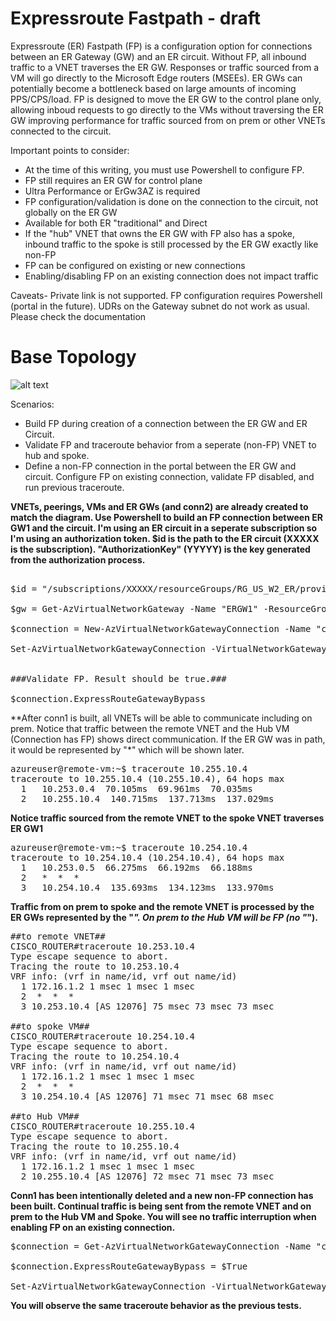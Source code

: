 # Expressroute Fastpath - draft
Expressroute (ER) Fastpath (FP) is a configuration option for connections between an ER Gateway (GW) and an ER circuit. Without FP, all inbound traffic to a VNET traverses the ER GW. Responses or traffic sourced from a VM will go directly to the Microsoft Edge routers (MSEEs). ER GWs can potentially become a bottleneck based on large amounts of incoming PPS/CPS/load. FP is designed to move the ER GW to the control plane only, allowing inboud requests to go directly to the VMs without traversing the ER GW improving performance for traffic sourced from on prem or other VNETs connected to the circuit.

Important points to consider:
- At the time of this writing, you must use Powershell to configure FP. 
- FP still requires an ER GW for control plane
- Ultra Performance or ErGw3AZ is required
- FP configuration/validation is done on the connection to the circuit, not globally on the ER GW
- Available for both ER "traditional" and Direct
- If the "hub" VNET that owns the ER GW with FP also has a spoke, inbound traffic to the spoke is still processed by the ER GW exactly like non-FP 
- FP can be configured on existing or new connections
- Enabling/disabling FP on an existing connection does not impact traffic



Caveats- Private link is not supported. FP configuration requires Powershell (portal in the future). UDRs on the Gateway subnet do not work as usual. Please check the documentation

# Base Topology
![alt text](https://github.com/jwrightazure/lab/blob/master/images/bgp-summary-lab.PNG)

Scenarios:
- Build FP during creation of a connection between the ER GW and ER Circuit. 
- Validate FP and traceroute behavior from a seperate (non-FP) VNET to hub and spoke.
- Define a non-FP connection in the portal between the ER GW and circuit. Configure FP on existing connection, validate FP disabled, and run previous traceroute.


**VNETs, peerings, VMs and ER GWs (and conn2) are already created to match the diagram. Use Powershell to build an FP connection between ER GW1 and the circuit. I'm using an ER circuit in a seperate subscription so I'm using an authorization token. $id is the path to the ER circuit (XXXXX is the subscription). "AuthorizationKey" (YYYYY) is the key generated from the authorization process.**

<pre lang="...">

$id = "/subscriptions/XXXXX/resourceGroups/RG_US_W2_ER/providers/Microsoft.Network/expressRouteCircuits/CIRCUIT_EQUINIX"  

$gw = Get-AzVirtualNetworkGateway -Name "ERGW1" -ResourceGroupName "FP"

$connection = New-AzVirtualNetworkGatewayConnection -Name "conn1" -ResourceGroupName "FP" -ExpressRouteGatewayBypass -Location "East US" -VirtualNetworkGateway1 $gw -PeerId $id -ConnectionType ExpressRoute -AuthorizationKey "YYYYY"

Set-AzVirtualNetworkGatewayConnection -VirtualNetworkGatewayConnection $connection


###Validate FP. Result should be true.###

$connection.ExpressRouteGatewayBypass 
</pre>

**After conn1 is built, all VNETs will be able to communicate including on prem. Notice that traffic between the remote VNET and the Hub VM (Connection has FP) shows direct communication. If the ER GW was in path, it would be represented by "*" which will be shown later.
<pre lang="...">
azureuser@remote-vm:~$ traceroute 10.255.10.4
traceroute to 10.255.10.4 (10.255.10.4), 64 hops max
  1   10.253.0.4  70.105ms  69.961ms  70.035ms 
  2   10.255.10.4  140.715ms  137.713ms  137.029ms
</pre>

**Notice traffic sourced from the remote VNET to the spoke VNET traverses ER GW1**
<pre lang="...">
azureuser@remote-vm:~$ traceroute 10.254.10.4
traceroute to 10.254.10.4 (10.254.10.4), 64 hops max
  1   10.253.0.5  66.275ms  66.192ms  66.188ms 
  2   *  *  * 
  3   10.254.10.4  135.693ms  134.123ms  133.970ms
</pre>

**Traffic from on prem to spoke and the remote VNET is processed by the ER GWs represented by the "*". On prem to the Hub VM will be FP (no "*").**
<pre lang="...">
##to remote VNET##
CISCO_ROUTER#traceroute 10.253.10.4
Type escape sequence to abort.
Tracing the route to 10.253.10.4
VRF info: (vrf in name/id, vrf out name/id)
  1 172.16.1.2 1 msec 1 msec 1 msec
  2  *  *  * 
  3 10.253.10.4 [AS 12076] 75 msec 73 msec 73 msec

##to spoke VM##
CISCO_ROUTER#traceroute 10.254.10.4
Type escape sequence to abort.
Tracing the route to 10.254.10.4
VRF info: (vrf in name/id, vrf out name/id)
  1 172.16.1.2 1 msec 1 msec 1 msec
  2  *  *  * 
  3 10.254.10.4 [AS 12076] 71 msec 71 msec 68 msec

##to Hub VM##
CISCO_ROUTER#traceroute 10.255.10.4
Type escape sequence to abort.
Tracing the route to 10.255.10.4
VRF info: (vrf in name/id, vrf out name/id)
  1 172.16.1.2 1 msec 1 msec 1 msec
  2 10.255.10.4 [AS 12076] 72 msec 71 msec 73 msec
</pre>

**Conn1 has been intentionally deleted and a new non-FP connection has been built. Continual traffic is being sent from the remote VNET and on prem to the Hub VM and Spoke. You will see no traffic interruption when enabling FP on an existing connection.**
<pre lang="...">
$connection = Get-AzVirtualNetworkGatewayConnection -Name "conn1" -ResourceGroupName "FP" 

$connection.ExpressRouteGatewayBypass = $True

Set-AzVirtualNetworkGatewayConnection -VirtualNetworkGatewayConnection $connection 
</pre>

**You will observe the same traceroute behavior as the previous tests.**
